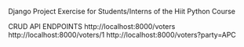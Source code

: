 Django Project Exercise for Students/Interns of the Hiit Python Course

CRUD API ENDPOINTS
http://localhost:8000/voters
http://localhost:8000/voters/1
http://localhost:8000/voters?party=APC